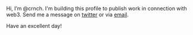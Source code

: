 Hi, I’m @crnch.
I'm building this profile to publish work in connection with web3. Send me a message on [twitter](https://twitter.com/crnch0x) or via [email](mailto:crnch@protonmail.com).

Have an excellent day!

<!---
crnch/crnch is a ✨ special ✨ repository because its `README.md` (this file) appears on your GitHub profile.
You can click the Preview link to take a look at your changes.
--->
